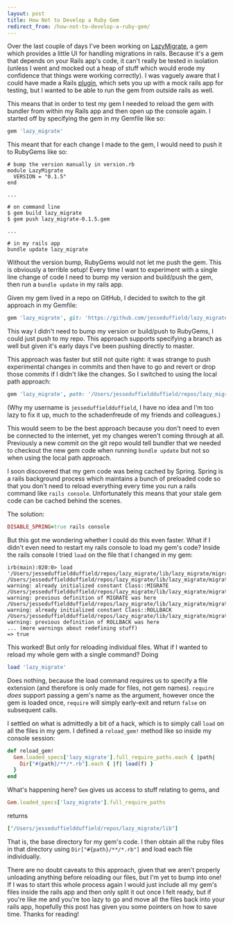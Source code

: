 ```yaml
---
layout: post
title: How Not to Develop a Ruby Gem
redirect_from: /how-not-to-develop-a-ruby-gem/
---
```


Over the last couple of days I've been working on [LazyMigrate](https://github.com/jesseduffield/lazy_migrate), a gem which provides a little UI for handling migrations in rails. Because it's a gem that depends on your Rails app's code, it can't really be tested in isolation (unless I went and mocked out a heap of stuff which would erode my confidence that things were working correctly). I was vaguely aware that I could have made a Rails [plugin](https://guides.rubyonrails.org/plugins.html), which sets you up with a mock rails app for testing, but I wanted to be able to run the gem from outside rails as well.

This means that in order to test my gem I needed to reload the gem with bundler from within my Rails app and then open up the console again. I started off by specifying the gem in my Gemfile like so:

```ruby
gem 'lazy_migrate'
```

This meant that for each change I made to the gem, I would need to push it to RubyGems like so:

```
# bump the version manually in version.rb
module LazyMigrate
  VERSION = "0.1.5"
end

...

# on command line
$ gem build lazy_migrate
$ gem push lazy_migrate-0.1.5.gem

...

# in my rails app
bundle update lazy_migrate

```

Without the version bump, RubyGems would not let me push the gem. This is obviously a terrible setup! Every time I want to experiment with a single line change of code I need to bump my version and build/push the gem, then run a `bundle update` in my rails app.

Given my gem lived in a repo on GitHub, I decided to switch to the git approach in my Gemfile:

```ruby
gem 'lazy_migrate', git: 'https://github.com/jesseduffield/lazy_migrate.git'
```

This way I didn't need to bump my version or build/push to RubyGems, I could just push to my repo. This approach supports specifying a branch as well but given it's early days I've been pushing directly to master.

This approach was faster but still not quite right: it was strange to push experimental changes in commits and then have to go and revert or drop those commits if I didn't like the changes. So I switched to using the local path approach:

```ruby
gem 'lazy_migrate', path: '/Users/jesseduffieldduffield/repos/lazy_migrate/'
```

(Why my username is `jesseduffieldduffield`, I have no idea and I'm too lazy to fix it up, much to the schadenfreude of my friends and colleagues.)

This would seem to be the best approach because you don't need to even be connected to the internet, yet my changes weren't coming through at all. Previously a new commit on the git repo would tell bundler that we needed to checkout the new gem code when running `bundle update` but not so when using the local path approach.

I soon discovered that my gem code was being cached by Spring. Spring is a rails background process which maintains a bunch of preloaded code so that you don't need to reload everything every time you run a rails command like `rails console`. Unfortunately this means that your stale gem code can be cached behind the scenes.

The solution:

```ruby
DISABLE_SPRING=true rails console
```

But this got me wondering whether I could do this even faster. What if I didn't even need to restart my rails console to load my gem's code? Inside the rails console I tried `load` on the file that I changed in my gem:

```
irb(main):020:0> load '/Users/jesseduffieldduffield/repos/lazy_migrate/lib/lazy_migrate/migrator.rb'
/Users/jesseduffieldduffield/repos/lazy_migrate/lib/lazy_migrate/migrator.rb:11: warning: already initialized constant Class::MIGRATE
/Users/jesseduffieldduffield/repos/lazy_migrate/lib/lazy_migrate/migrator.rb:11: warning: previous definition of MIGRATE was here
/Users/jesseduffieldduffield/repos/lazy_migrate/lib/lazy_migrate/migrator.rb:12: warning: already initialized constant Class::ROLLBACK
/Users/jesseduffieldduffield/repos/lazy_migrate/lib/lazy_migrate/migrator.rb:12: warning: previous definition of ROLLBACK was here
... (more warnings about redefining stuff)
=> true
```

This worked! But only for reloading individual files. What if I wanted to reload my whole gem with a single command? Doing

```ruby
load 'lazy_migrate'
```

Does nothing, because the load command requires us to specify a file extension (and therefore is only made for files, not gem names). `require` _does_ support passing a gem's name as the argument, however once the gem is loaded once, `require` will simply early-exit and return `false` on subsequent calls.

I settled on what is admittedly a bit of a hack, which is to simply call `load` on all the files in my gem. I defined a `reload_gem!` method like so inside my console session:

```ruby
def reload_gem!
  Gem.loaded_specs['lazy_migrate'].full_require_paths.each { |path|
    Dir["#{path}/**/*.rb"].each { |f| load(f) }
  }
end
```

What's happening here? `Gem` gives us access to stuff relating to gems, and

```ruby
Gem.loaded_specs['lazy_migrate'].full_require_paths
```

returns

```ruby
["/Users/jesseduffieldduffield/repos/lazy_migrate/lib"]
```

That is, the base directory for my gem's code. I then obtain all the ruby files in that directory using `Dir["#{path}/**/*.rb"]` and load each file individually.

There are no doubt caveats to this approach, given that we aren't properly unloading anything before reloading our files, but I'm yet to bump into one! If I was to start this whole process again I would just include all my gem's files inside the rails app and then only split it out once I felt ready, but if you're like me and you're too lazy to go and move all the files back into your rails app, hopefully this post has given you some pointers on how to save time. Thanks for reading!
